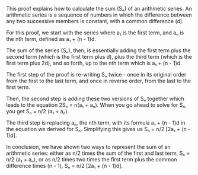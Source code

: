 This proof explains how to calculate the sum (Sₙ) of an arithmetic series. An arithmetic series is a sequence of numbers in which the difference between any two successive members is constant, with a common difference (d). 

For this proof, we start with the series where a₁ is the first term, and aₙ is the nth term, defined as a₁ + (n - 1)d. 

The sum of the series (Sₙ), then, is essentially adding the first term plus the second term (which is the first term plus d), plus the third term (which is the first term plus 2d), and so forth, up to the nth term which is a₁ + (n - 1)d.

The first step of the proof is re-writing Sₙ twice - once in its original order from the first to the last term, and once in reverse order, from the last to the first term.

Then, the second step is adding these two versions of Sₙ together which leads to the equation 2Sₙ = n(a₁ + aₙ). When you go ahead to solve for Sₙ, you get Sₙ = n/2 (a₁ + aₙ).

The third step is replacing aₙ, the nth term, with its formula a₁ + (n - 1)d in the equation we derived for Sₙ. Simplifying this gives us Sₙ = n/2 [2a₁ + (n - 1)d].

In conclusion, we have shown two ways to represent the sum of an arithmetic series: either as n/2 times the sum of the first and last term, Sₙ = n/2 (a₁ + aₙ), or as n/2 times two times the first term plus the common difference times (n - 1), Sₙ = n/2 [2a₁ + (n - 1)d].